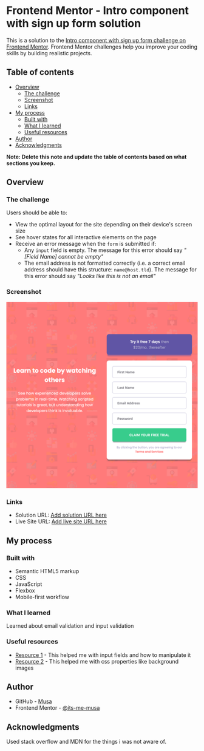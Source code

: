 # Frontend Mentor - Intro component with sign up form solution

This is a solution to the [Intro component with sign up form challenge on Frontend Mentor](https://www.frontendmentor.io/challenges/intro-component-with-signup-form-5cf91bd49edda32581d28fd1). Frontend Mentor challenges help you improve your coding skills by building realistic projects. 

## Table of contents

- [Overview](#overview)
  - [The challenge](#the-challenge)
  - [Screenshot](#screenshot)
  - [Links](#links)
- [My process](#my-process)
  - [Built with](#built-with)
  - [What I learned](#what-i-learned)
  - [Useful resources](#useful-resources)
- [Author](#author)
- [Acknowledgments](#acknowledgments)

**Note: Delete this note and update the table of contents based on what sections you keep.**

## Overview

### The challenge

Users should be able to:

- View the optimal layout for the site depending on their device's screen size
- See hover states for all interactive elements on the page
- Receive an error message when the `form` is submitted if:
  - Any `input` field is empty. The message for this error should say *"[Field Name] cannot be empty"*
  - The email address is not formatted correctly (i.e. a correct email address should have this structure: `name@host.tld`). The message for this error should say *"Looks like this is not an email"*

### Screenshot

![](./images/screenshot.png)

### Links
- Solution URL: [Add solution URL here](https://github.com/its-me-musa/intro-component-with-signup-form-master/blob/main/README.md)
- Live Site URL: [Add live site URL here](https://angry-golick-98bf7a.netlify.app)

## My process

### Built with

- Semantic HTML5 markup
- CSS
- JavaScript
- Flexbox
- Mobile-first workflow

### What I learned
Learned about email validation and input validation


### Useful resources

- [Resource 1](https://stackoverflow.com) - This helped me with input fields and how to manipulate it
- [Resource 2](https://developer.mozilla.org/en-US/) - This helped me with css properties like background images



## Author

- GitHub - [Musa](https://github.com/its-me-musa)
- Frontend Mentor - [@its-me-musa](https://www.frontendmentor.io/profile/its-me-musa)

## Acknowledgments
Used stack overflow and MDN for the things i was not aware of.